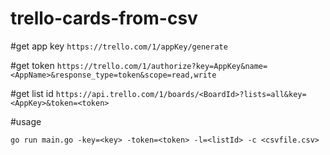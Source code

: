 trello-cards-from-csv
=====================

#get app key
`https://trello.com/1/appKey/generate`

#get token
`https://trello.com/1/authorize?key=AppKey&name=<AppName>&response_type=token&scope=read,write`

#get list id
`https://api.trello.com/1/boards/<BoardId>?lists=all&key=<AppKey>&token=<token>`

#usage

```console
go run main.go -key=<key> -token=<token> -l=<listId> -c <csvfile.csv>
```
